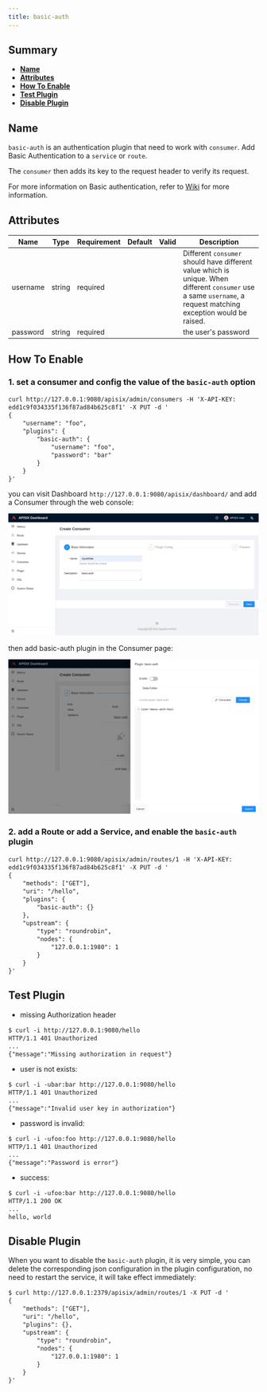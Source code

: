 ```yaml
---
title: basic-auth
---
```


<!--
#
# Licensed to the Apache Software Foundation (ASF) under one or more
# contributor license agreements.  See the NOTICE file distributed with
# this work for additional information regarding copyright ownership.
# The ASF licenses this file to You under the Apache License, Version 2.0
# (the "License"); you may not use this file except in compliance with
# the License.  You may obtain a copy of the License at
#
#     http://www.apache.org/licenses/LICENSE-2.0
#
# Unless required by applicable law or agreed to in writing, software
# distributed under the License is distributed on an "AS IS" BASIS,
# WITHOUT WARRANTIES OR CONDITIONS OF ANY KIND, either express or implied.
# See the License for the specific language governing permissions and
# limitations under the License.
#
-->

## Summary

- [**Name**](#name)
- [**Attributes**](#attributes)
- [**How To Enable**](#how-to-enable)
- [**Test Plugin**](#test-plugin)
- [**Disable Plugin**](#disable-plugin)

## Name

`basic-auth` is an authentication plugin that need to work with `consumer`. Add Basic Authentication to a `service` or `route`.

The `consumer` then adds its key to the request header to verify its request.

For more information on Basic authentication, refer to [Wiki](https://en.wikipedia.org/wiki/Basic_access_authentication) for more information.

## Attributes

| Name     | Type   | Requirement | Default | Valid | Description                                                                                                                                                      |
| -------- | ------ | ----------- | ------- | ----- | ---------------------------------------------------------------------------------------------------------------------------------------------------------------- |
| username | string | required    |         |       | Different `consumer` should have different value which is unique. When different `consumer` use a same `username`, a request matching exception would be raised. |
| password | string | required    |         |       | the user's password                                                                                                                                              |

## How To Enable

### 1. set a consumer and config the value of the `basic-auth` option

```shell
curl http://127.0.0.1:9080/apisix/admin/consumers -H 'X-API-KEY: edd1c9f034335f136f87ad84b625c8f1' -X PUT -d '
{
    "username": "foo",
    "plugins": {
        "basic-auth": {
            "username": "foo",
            "password": "bar"
        }
    }
}'
```

you can visit Dashboard `http://127.0.0.1:9080/apisix/dashboard/` and add a Consumer through the web console:

![auth-1](../../../assets/images/plugin/basic-auth-1.png)

then add basic-auth plugin in the Consumer page:

![auth-2](../../../assets/images/plugin/basic-auth-2.png)

### 2. add a Route or add a Service, and enable the `basic-auth` plugin

```shell
curl http://127.0.0.1:9080/apisix/admin/routes/1 -H 'X-API-KEY: edd1c9f034335f136f87ad84b625c8f1' -X PUT -d '
{
    "methods": ["GET"],
    "uri": "/hello",
    "plugins": {
        "basic-auth": {}
    },
    "upstream": {
        "type": "roundrobin",
        "nodes": {
            "127.0.0.1:1980": 1
        }
    }
}'
```

## Test Plugin

- missing Authorization header

```shell
$ curl -i http://127.0.0.1:9080/hello
HTTP/1.1 401 Unauthorized
...
{"message":"Missing authorization in request"}
```

- user is not exists:

```shell
$ curl -i -ubar:bar http://127.0.0.1:9080/hello
HTTP/1.1 401 Unauthorized
...
{"message":"Invalid user key in authorization"}
```

- password is invalid:

```shell
$ curl -i -ufoo:foo http://127.0.0.1:9080/hello
HTTP/1.1 401 Unauthorized
...
{"message":"Password is error"}
```

- success:

```shell
$ curl -i -ufoo:bar http://127.0.0.1:9080/hello
HTTP/1.1 200 OK
...
hello, world
```

## Disable Plugin

When you want to disable the `basic-auth` plugin, it is very simple,
 you can delete the corresponding json configuration in the plugin configuration,
  no need to restart the service, it will take effect immediately:

```shell
$ curl http://127.0.0.1:2379/apisix/admin/routes/1 -X PUT -d '
{
    "methods": ["GET"],
    "uri": "/hello",
    "plugins": {},
    "upstream": {
        "type": "roundrobin",
        "nodes": {
            "127.0.0.1:1980": 1
        }
    }
}'
```
